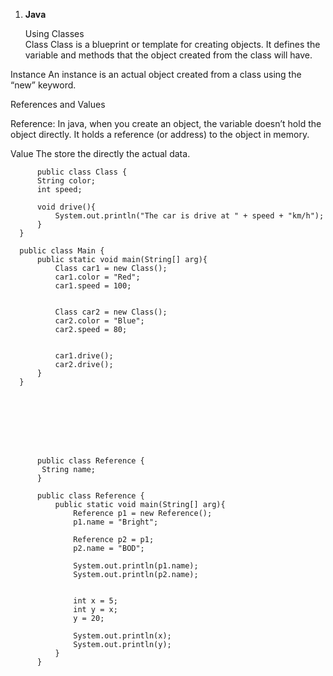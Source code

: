 1. **Java**


      Using Classes  
Class
Class is a blueprint or template for creating objects.  It defines the variable and methods that the object created from the class will have. 

Instance 
An instance is an actual object created from a class using the “new” keyword. 
 
References and Values 

Reference: 
In java, when you create an object, the variable doesn’t hold the object directly. It holds a reference (or address) to the object in memory. 

Value
The store the directly the actual data. 








          public class Class {
          String color;
          int speed;
      
          void drive(){
              System.out.println("The car is drive at " + speed + "km/h");
          }
      }
      
      public class Main {
          public static void main(String[] arg){
              Class car1 = new Class();
              car1.color = "Red";
              car1.speed = 100;
      
      
              Class car2 = new Class();
              car2.color = "Blue";
              car2.speed = 80;
      
      
              car1.drive();
              car2.drive();
          }
      }






          
          
          public class Reference {
           String name;
          }
          
          public class Reference {
              public static void main(String[] arg){
                  Reference p1 = new Reference();
                  p1.name = "Bright";
          
                  Reference p2 = p1;
                  p2.name = "BOD";
          
                  System.out.println(p1.name);
                  System.out.println(p2.name);
          
          
                  int x = 5;
                  int y = x;
                  y = 20;
          
                  System.out.println(x);
                  System.out.println(y);
              }
          }
          









